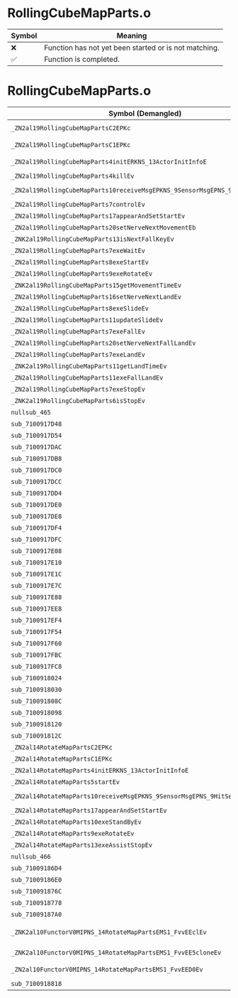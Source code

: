 # RollingCubeMapParts.o
| Symbol | Meaning 
| ------------- | ------------- 
| :x: | Function has not yet been started or is not matching. 
| :white_check_mark: | Function is completed. 


# RollingCubeMapParts.o
| Symbol (Demangled) | Symbol (Mangled) | Decompiled? |
| ------------- |  ------------- | ------------- |
| `_ZN2al19RollingCubeMapPartsC2EPKc` | `al::RollingCubeMapParts::RollingCubeMapParts(char const*)` | :white_check_mark: |
| `_ZN2al19RollingCubeMapPartsC1EPKc` | `al::RollingCubeMapParts::RollingCubeMapParts(char const*)` | :white_check_mark: |
| `_ZN2al19RollingCubeMapParts4initERKNS_13ActorInitInfoE` | `al::RollingCubeMapParts::init(al::ActorInitInfo const&)` | :white_check_mark: |
| `_ZN2al19RollingCubeMapParts4killEv` | `al::RollingCubeMapParts::kill(void)` | :white_check_mark: |
| `_ZN2al19RollingCubeMapParts10receiveMsgEPKNS_9SensorMsgEPNS_9HitSensorES5_` | `al::RollingCubeMapParts::receiveMsg(al::SensorMsg const*,al::HitSensor *,al::HitSensor *)` | :white_check_mark: |
| `_ZN2al19RollingCubeMapParts7controlEv` | `al::RollingCubeMapParts::control(void)` | :white_check_mark: |
| `_ZN2al19RollingCubeMapParts17appearAndSetStartEv` | `al::RollingCubeMapParts::appearAndSetStart(void)` | :white_check_mark: |
| `_ZN2al19RollingCubeMapParts20setNerveNextMovementEb` | `al::RollingCubeMapParts::setNerveNextMovement(bool)` | :white_check_mark: |
| `_ZNK2al19RollingCubeMapParts13isNextFallKeyEv` | `al::RollingCubeMapParts::isNextFallKey(void)const` | :white_check_mark: |
| `_ZN2al19RollingCubeMapParts7exeWaitEv` | `al::RollingCubeMapParts::exeWait(void)` | :white_check_mark: |
| `_ZN2al19RollingCubeMapParts8exeStartEv` | `al::RollingCubeMapParts::exeStart(void)` | :white_check_mark: |
| `_ZN2al19RollingCubeMapParts9exeRotateEv` | `al::RollingCubeMapParts::exeRotate(void)` | :white_check_mark: |
| `_ZNK2al19RollingCubeMapParts15getMovementTimeEv` | `al::RollingCubeMapParts::getMovementTime(void)const` | :white_check_mark: |
| `_ZN2al19RollingCubeMapParts16setNerveNextLandEv` | `al::RollingCubeMapParts::setNerveNextLand(void)` | :white_check_mark: |
| `_ZN2al19RollingCubeMapParts8exeSlideEv` | `al::RollingCubeMapParts::exeSlide(void)` | :white_check_mark: |
| `_ZN2al19RollingCubeMapParts11updateSlideEv` | `al::RollingCubeMapParts::updateSlide(void)` | :white_check_mark: |
| `_ZN2al19RollingCubeMapParts7exeFallEv` | `al::RollingCubeMapParts::exeFall(void)` | :white_check_mark: |
| `_ZN2al19RollingCubeMapParts20setNerveNextFallLandEv` | `al::RollingCubeMapParts::setNerveNextFallLand(void)` | :white_check_mark: |
| `_ZN2al19RollingCubeMapParts7exeLandEv` | `al::RollingCubeMapParts::exeLand(void)` | :white_check_mark: |
| `_ZNK2al19RollingCubeMapParts11getLandTimeEv` | `al::RollingCubeMapParts::getLandTime(void)const` | :white_check_mark: |
| `_ZN2al19RollingCubeMapParts11exeFallLandEv` | `al::RollingCubeMapParts::exeFallLand(void)` | :white_check_mark: |
| `_ZN2al19RollingCubeMapParts7exeStopEv` | `al::RollingCubeMapParts::exeStop(void)` | :white_check_mark: |
| `_ZNK2al19RollingCubeMapParts6isStopEv` | `al::RollingCubeMapParts::isStop(void)const` | :white_check_mark: |
| `nullsub_465` | `` | :white_check_mark: |
| `sub_7100917D48` | `` | :white_check_mark: |
| `sub_7100917D54` | `` | :white_check_mark: |
| `sub_7100917DAC` | `` | :white_check_mark: |
| `sub_7100917DB8` | `` | :white_check_mark: |
| `sub_7100917DC0` | `` | :white_check_mark: |
| `sub_7100917DCC` | `` | :white_check_mark: |
| `sub_7100917DD4` | `` | :white_check_mark: |
| `sub_7100917DE0` | `` | :white_check_mark: |
| `sub_7100917DE8` | `` | :white_check_mark: |
| `sub_7100917DF4` | `` | :white_check_mark: |
| `sub_7100917DFC` | `` | :white_check_mark: |
| `sub_7100917E08` | `` | :white_check_mark: |
| `sub_7100917E10` | `` | :white_check_mark: |
| `sub_7100917E1C` | `` | :white_check_mark: |
| `sub_7100917E7C` | `` | :white_check_mark: |
| `sub_7100917E88` | `` | :white_check_mark: |
| `sub_7100917EE8` | `` | :white_check_mark: |
| `sub_7100917EF4` | `` | :white_check_mark: |
| `sub_7100917F54` | `` | :white_check_mark: |
| `sub_7100917F60` | `` | :white_check_mark: |
| `sub_7100917FBC` | `` | :white_check_mark: |
| `sub_7100917FC8` | `` | :white_check_mark: |
| `sub_7100918024` | `` | :white_check_mark: |
| `sub_7100918030` | `` | :white_check_mark: |
| `sub_710091808C` | `` | :white_check_mark: |
| `sub_7100918098` | `` | :white_check_mark: |
| `sub_7100918120` | `` | :white_check_mark: |
| `sub_710091812C` | `` | :white_check_mark: |
| `_ZN2al14RotateMapPartsC2EPKc` | `al::RotateMapParts::RotateMapParts(char const*)` | :white_check_mark: |
| `_ZN2al14RotateMapPartsC1EPKc` | `al::RotateMapParts::RotateMapParts(char const*)` | :white_check_mark: |
| `_ZN2al14RotateMapParts4initERKNS_13ActorInitInfoE` | `al::RotateMapParts::init(al::ActorInitInfo const&)` | :white_check_mark: |
| `_ZN2al14RotateMapParts5startEv` | `al::RotateMapParts::start(void)` | :white_check_mark: |
| `_ZN2al14RotateMapParts10receiveMsgEPKNS_9SensorMsgEPNS_9HitSensorES5_` | `al::RotateMapParts::receiveMsg(al::SensorMsg const*,al::HitSensor *,al::HitSensor *)` | :white_check_mark: |
| `_ZN2al14RotateMapParts17appearAndSetStartEv` | `al::RotateMapParts::appearAndSetStart(void)` | :white_check_mark: |
| `_ZN2al14RotateMapParts10exeStandByEv` | `al::RotateMapParts::exeStandBy(void)` | :white_check_mark: |
| `_ZN2al14RotateMapParts9exeRotateEv` | `al::RotateMapParts::exeRotate(void)` | :white_check_mark: |
| `_ZN2al14RotateMapParts13exeAssistStopEv` | `al::RotateMapParts::exeAssistStop(void)` | :white_check_mark: |
| `nullsub_466` | `` | :white_check_mark: |
| `sub_71009186D4` | `` | :white_check_mark: |
| `sub_71009186E0` | `` | :white_check_mark: |
| `sub_710091876C` | `` | :white_check_mark: |
| `sub_7100918778` | `` | :white_check_mark: |
| `sub_71009187A0` | `` | :white_check_mark: |
| `_ZNK2al10FunctorV0MIPNS_14RotateMapPartsEMS1_FvvEEclEv` | `al::FunctorV0M<al::RotateMapParts *,void (al::RotateMapParts::*)(void)>::operator()(void)const` | :white_check_mark: |
| `_ZNK2al10FunctorV0MIPNS_14RotateMapPartsEMS1_FvvEE5cloneEv` | `al::FunctorV0M<al::RotateMapParts *,void (al::RotateMapParts::*)(void)>::clone(void)const` | :white_check_mark: |
| `_ZN2al10FunctorV0MIPNS_14RotateMapPartsEMS1_FvvEED0Ev` | `al::FunctorV0M<al::RotateMapParts *,void (al::RotateMapParts::*)(void)>::~FunctorV0M()` | :white_check_mark: |
| `sub_7100918818` | `` | :white_check_mark: |
